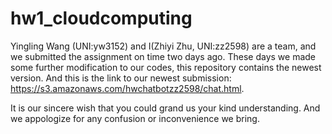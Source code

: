 # hw1_cloudcomputing

Yingling Wang (UNI:yw3152) and I(Zhiyi Zhu, UNI:zz2598) are a team, and we submitted the assignment on time two days ago. 
These days we made some further modification to our codes, this repository contains the newest version. And this is the link 
to our newest submission: https://s3.amazonaws.com/hwchatbotzz2598/chat.html.

It is our sincere wish that you could grand us your kind understanding. And we appologize for any confusion or inconvenience 
we bring.
